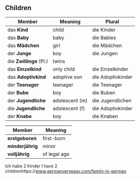 ## Children

| Member                  | Meaning        | Plural            |
| ----------------------- | -------------- | ----------------- |
| das **Kind**            | child          | die Kinder        |
| das **Baby**            | baby           | die Babies        |
| das **Mädchen**         | girl           | die Mädchen       |
| der **Junge**           | boy            | die Jungen        |
| die **Zwillinge** (Pl.) | twins          |                   |
| das **Einzelkind**      | only child     | die Einzelkinder  |
| das **Adoptivkind**     | adoptive son   | die Adoptivkinder |
| der **Teenager**        | teenager       | die Teenager      |
| der **Bube**            | boy            | die Buben         |
| der **Jugendliche**     | adolescent (m) | die Jugendlichen  |
| die **Jugendliche**     | adolescent (f) | die Adoptivkinder |
| der **Knabe**           | boy            | die Knaben        |

| Member           | Meaning      |
| ---------------- | ------------ |
| **erstgeboren**  | first-born   |
| **minderjährig** | minor        |
| **volljährig**   | of legal age |

Ich habe 2 Kinder 
I have 2 childrenhttps://www.germanveryeasy.com/family-in-german
